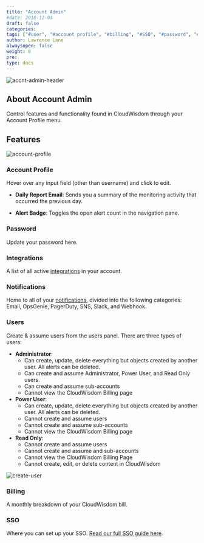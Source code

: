 ```yaml
---
title: "Account Admin"
#date: 2018-12-03
draft: false
categories:
tags: ["#user", "#account profile", "#billing", "#SSO", "#password", "#daily report", "#dark theme",]
author: Lawrence Lane
alwaysopen: false
weight: 8
pre:
type: docs
---
```


![accnt-admin-header](/images/_index/accnt-admin-header.png)

## About Account Admin

Control features and functionality found in CloudWisdom through your Account Profile menu.

## Features

![account-profile](/images/account-profile/account-profile.png)

### Account Profile
Hover over any input field (other than username) and click to edit.

- **Daily Report Email**: Sends you a summary of the monitoring activity that occurred the previous day.

- **Alert Badge**: Toggles the open alert count in the navigation pane.

### Password
Update your password here.

### Integrations
A list of all active [integrations][1] in your account.

### Notifications
Home to all of your [notifications][2], divided into the following categories: Email, OpsGenie, PagerDuty, SNS, Slack, and Webhook.

### Users
Create & assume users from the users panel. There are three types of users:

- **Administrator**:
  - Can create, update, delete everything but objects created by another user. All alerts can be deleted.
  - Can create and assume Administrator, Power User, and Read Only users.
  - Can create and assume sub-accounts
  - Cannot view the CloudWisdom Billing page
- **Power User**:
  - Can create, update, delete everything but objects created by another user. All alerts can be deleted.
  - Cannot create and assume users
  - Cannot create and assume sub-accounts
  - Cannot view the CloudWisdom Billing page
- **Read Only**:
  - Cannot create and assume users
  - Cannot create and assume and sub-accounts
  - Cannot view the CloudWisdom Billing Page
  - Cannot create, edit, or delete content in CloudWisdom

![create-user](/images/account-profile/create-user.png)


### Billing
A monthly breakdown of your CloudWisdom bill.

### SSO
Where you can set up your SSO. [Read our full SSO guide here][3].

[1]: /integrations/
[2]: /capacity-monitoring/notifications/
[3]: /integrations/sso/
